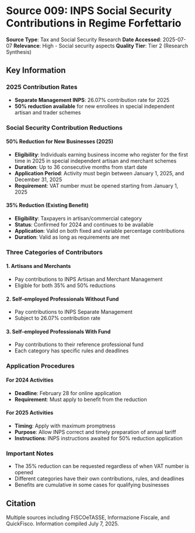 # Source 009: INPS Social Security Contributions in Regime Forfettario

**Source Type**: Tax and Social Security Research
**Date Accessed**: 2025-07-07
**Relevance**: High - Social security aspects
**Quality Tier**: Tier 2 (Research Synthesis)

## Key Information

### 2025 Contribution Rates
- **Separate Management INPS**: 26.07% contribution rate for 2025
- **50% reduction available** for new enrollees in special independent artisan and trader schemes

### Social Security Contribution Reductions

#### 50% Reduction for New Businesses (2025)
- **Eligibility**: Individuals earning business income who register for the first time in 2025 in special independent artisan and merchant schemes
- **Duration**: Up to 36 consecutive months from start date
- **Application Period**: Activity must begin between January 1, 2025, and December 31, 2025
- **Requirement**: VAT number must be opened starting from January 1, 2025

#### 35% Reduction (Existing Benefit)
- **Eligibility**: Taxpayers in artisan/commercial category
- **Status**: Confirmed for 2024 and continues to be available
- **Application**: Valid on both fixed and variable percentage contributions
- **Duration**: Valid as long as requirements are met

### Three Categories of Contributors

#### 1. Artisans and Merchants
- Pay contributions to INPS Artisan and Merchant Management
- Eligible for both 35% and 50% reductions

#### 2. Self-employed Professionals Without Fund
- Pay contributions to INPS Separate Management
- Subject to 26.07% contribution rate

#### 3. Self-employed Professionals With Fund
- Pay contributions to their reference professional fund
- Each category has specific rules and deadlines

### Application Procedures

#### For 2024 Activities
- **Deadline**: February 28 for online application
- **Requirement**: Must apply to benefit from the reduction

#### For 2025 Activities
- **Timing**: Apply with maximum promptness
- **Purpose**: Allow INPS correct and timely preparation of annual tariff
- **Instructions**: INPS instructions awaited for 50% reduction application

### Important Notes
- The 35% reduction can be requested regardless of when VAT number is opened
- Different categories have their own contributions, rules, and deadlines
- Benefits are cumulative in some cases for qualifying businesses

## Citation
Multiple sources including FISCOeTASSE, Informazione Fiscale, and QuickFisco. Information compiled July 7, 2025.